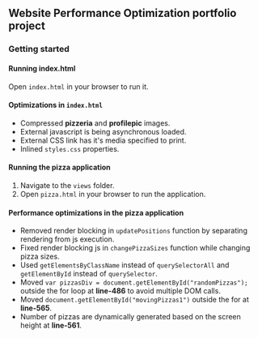 ## Website Performance Optimization portfolio project

### Getting started

#### Running index.html

Open `index.html` in your browser to run it.

#### Optimizations in `index.html`
* Compressed __pizzeria__ and __profilepic__ images.
* External javascript is being asynchronous loaded.
* External CSS link has it's media specified to print.
* Inlined `styles.css` properties.

#### Running the pizza application
1. Navigate to the `views` folder.
2. Open `pizza.html` in your browser to run the application.

#### Performance optimizations in the pizza application
* Removed render blocking in `updatePositions` function by separating rendering from js execution.
* Fixed render blocking js in `changePizzaSizes` function while changing pizza sizes.
* Used `getElementsByClassName` instead of `querySelectorAll` and `getElementById` instead of `querySelector`.
* Moved `var pizzasDiv = document.getElementById("randomPizzas");` outside the for loop at __line-486__ to avoid multiple DOM calls.
* Moved `document.getElementById("movingPizzas1")` outside the for at __line-565__.
* Number of pizzas are dynamically generated based on the screen height at __line-561__.